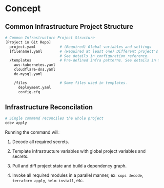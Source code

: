 # Concept

## Common Infrastructure Project Structure

```bash
# Common Infrastructure Project Structure
[Project in Git Repo]
  project.yaml           # (Required) Global variables and settings
  [filename].yaml        # (Required at least one) Different project's objects in yaml format (infrastructure backend etc).
                         # See details in configuration reference.
  /templates             # Pre-defined infra patterns. See details in template configuration reference.
    aws-kubernetes.yaml
    cloudflare-dns.yaml
    do-mysql.yaml

    /files               # Some files used in templates.
      deployment.yaml
      config.cfg
```

## Infrastructure Reconcilation

```bash
# Single command reconciles the whole project
cdev apply
```

Running the command will:

1. Decode all required secrets.

2. Template infrastructure variables with global project variables and secrets.

3. Pull and diff project state and build a dependency graph.

4. Invoke all required modules in a parallel manner,
   ex: `sops decode`, `terraform apply`, `helm install`, etc.
